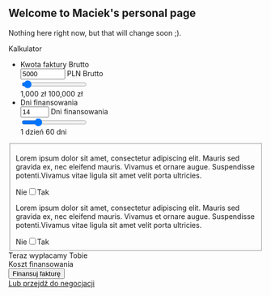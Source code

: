 ## Welcome to Maciek's personal page

Nothing here right now, but that will change soon ;).

<div class="form-container">
    <form id="gmCalc" class="flex-container">
        <section class="form-left-side">
            <span id="calcTitle" class="form-h1">Kalkulator</span>
            <ul class="slider-list">
                <li class="slider-li slider-with-value-box">
                    <div class="flex-container flex-baseline">
                        <label class="form-h2" for="moneyValue">Kwota faktury Brutto</label>
                        <div>
                            <input id="moneyValue" class="value-box rounder-box" type="number" min="1000" max="100000" value="5000">
                            <label class="input-info" for="moneyValue">PLN Brutto</label>
                        </div>
                    </div>
                    <input id="moneyRange" class="slider" type="range" min="1000" max="100000" value="5000">
                    <div class="flex-container">
                        <span class="slider-info slider-min">1,000 zł</span>
                        <span class="slider-info slider-max">100,000 zł</span>
                    </div>
                </li>
                <li class="slider-li slider-with-value-box">
                    <div class="flex-container flex-baseline">
                        <label class="form-h2" for="daysValue">Dni finansowania</label>
                        <div>
                            <input id="daysValue" class="value-box rounder-box" type="number" min="1" max="60" value="14">
                            <label class="input-info" for="daysValue">Dni finansowania</label>
                        </div>    
                    </div>
                    <input id="daysRange" class="slider" type="range" min="1" max="60" value="14">
                    <div class="flex-container">
                        <span class="slider-info slider-min">1 dzień</span>
                        <span class="slider-info slider-max">60 dni</span>
                    </div>
                </li>
            </ul>
            <fieldset class="go-check-boxes">
                <div class="checkbox-container flex-container flex-baseline">
                    <p class="label-txt label-silent">Lorem ipsum dolor sit amet, consectetur adipiscing elit. Mauris sed gravida ex, nec eleifend mauris. Vivamus et ornare augue. Suspendisse potenti.Vivamus vitae ligula sit amet velit porta ultricies.</p>
                    <label class="label-cb" for="checkA">
                        <span class="cb-opt-a">Nie</span><input id="checkA" type="checkbox" name="name" /><i></i><span class="cb-opt-B">Tak</span>
                    </label>
                </div>
                <div class="checkbox-container flex-container flex-baseline">
                    <p class="label-txt label-silent">Lorem ipsum dolor sit amet, consectetur adipiscing elit. Mauris sed gravida ex, nec eleifend mauris. Vivamus et ornare augue. Suspendisse potenti.Vivamus vitae ligula sit amet velit porta ultricies.</p>
                    <label class="label-cb" for="checkB">
                        <span class="cb-opt-a">Nie</span><input id="checkB" type="checkbox" name="name" /><i></i><span class="cb-opt-B">Tak</span>
                    </label>
                </div>
            </fieldset>
        </section>
        <section class="form-right-side flex-vertical">
            <div class="column-item">
                <span class="form-amount description1">Teraz wypłacamy Tobie</span>
                <div id="amount" class="form-amount h1"></div>
            </div>
            <div class="column-item">
                <span class="form-amount description2">Koszt finansowania</span>
                <div id="comission" class="form-amount h2"></div>
            </div>
            <div class="column-item">
                <button type="submit" class="rounder-box button button-light">Finansuj fakturę</button>
                <div><a class="link link-light" href="#">Lub przejdź do negocjacji</a></div>
            </div>
        </section>
    </form>
</div>